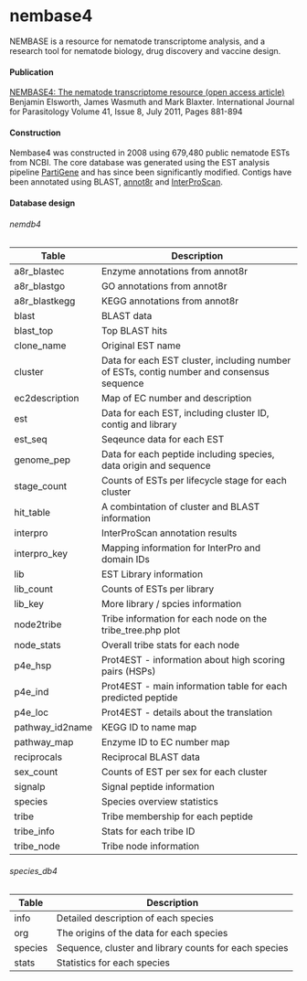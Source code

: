 nembase4
========

NEMBASE is a resource for nematode transcriptome analysis, and a research tool for nematode biology, drug discovery and vaccine design.

#### Publication

[NEMBASE4: The nematode transcriptome resource (open access article)](http://www.sciencedirect.com/science/article/pii/S0020751911001044)  
Benjamin Elsworth, James Wasmuth and Mark Blaxter. International Journal for Parasitology Volume 41, Issue 8, July 2011, Pages 881-894

#### Construction

Nembase4 was constructed in 2008 using 679,480 public nematode ESTs from NCBI. The core database was generated using the EST analysis pipeline [PartiGene](http://www.nematodes.org/bioinformatics/PartiGene/) and has since been significantly modified.
Contigs have been annotated using BLAST, [annot8r](http://www.nematodes.org/bioinformatics/annot8r/) and [InterProScan](https://code.google.com/p/interproscan/).

#### Database design

###### nemdb4

|Table|Description|
|------|------|
|a8r_blastec| Enzyme annotations from annot8r|  
|a8r_blastgo| GO annotations from annot8r|  
|a8r_blastkegg|KEGG annotations from annot8r|  
|blast|BLAST data|  
|blast_top|Top BLAST hits|  
|clone_name| Original EST name|
|cluster| Data for each EST cluster, including number of ESTs, contig number and consensus sequence|
|ec2description|Map of EC number and description|
|est|Data for each EST, including cluster ID, contig and library|
|est_seq| Seqeunce data for each EST|
|genome_pep| Data for each peptide including species, data origin and sequence|
|stage_count| Counts of ESTs per lifecycle stage for each cluster|
|hit_table| A combintation of cluster and BLAST information |
|interpro| InterProScan annotation results |
|interpro_key| Mapping information for InterPro and domain IDs |
|lib| EST Library information|
|lib_count| Counts of ESTs per library|
|lib_key| More library / spcies information |
|node2tribe| Tribe information for each node on the tribe_tree.php plot|
|node_stats| Overall tribe stats for each node |
|p4e_hsp| Prot4EST - information about high scoring pairs (HSPs)|
|p4e_ind| Prot4EST - main information table for each predicted peptide |
|p4e_loc| Prot4EST - details about the translation|
|pathway_id2name|KEGG ID to name map|
|pathway_map| Enzyme ID to EC number map |
|reciprocals| Reciprocal BLAST data|
|sex_count|Counts of EST per sex for each cluster|
|signalp|Signal peptide information|
|species|Species overview statistics|
|tribe| Tribe membership for each peptide|
|tribe_info|Stats for each tribe ID|
|tribe_node | Tribe node information |

###### species_db4

|Table|Description|
|------|------|
|info| Detailed description of each species|
|org| The origins of the data for each species|
|species| Sequence, cluster and library counts for each species|
|stats| Statistics for each species|
